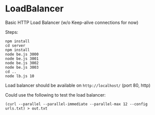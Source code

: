 # LoadBalancer

Basic HTTP Load Balancer (w/o Keep-alive connections for now)

Steps:
```
npm install
cd server
npm install
node be.js 3000
node be.js 3001
node be.js 3002 
node be.js 3003 
cd ..
node lb.js 10
```

Load balancer should be available on `http://localhost/` (port 80, http)

Could use the following to test the load balancer:

`(curl --parallel --parallel-immediate --parallel-max 12 --config urls.txt) > out.txt`
